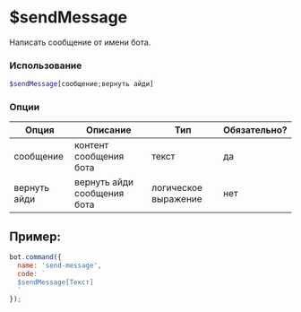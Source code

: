 # $sendMessage

Написать сообщение от имени бота.

### Использование
 
```php
$sendMessage[сообщение;вернуть айди]
```

### Опции


| Опция | Описание | Тип | Обязательно? |
|--------|-------------|------|----------|
| сообщение | контент сообщения бота | текст | да |
| вернуть айди | вернуть айди сообщения бота | логическое выражение | нет |


## Пример:

```javascript
bot.command({
  name: 'send-message',
  code: `
  $sendMessage[Текст]
  `
});
```
